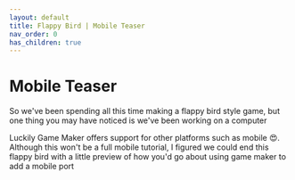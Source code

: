 ```yaml
---
layout: default
title: Flappy Bird | Mobile Teaser
nav_order: 0
has_children: true
---
```


# Mobile Teaser

So we've been spending all this time making a flappy bird style game, but one thing you may have noticed is we've been working on a computer

Luckily Game Maker offers support for other platforms such as mobile 😍. Although this won't be a full mobile tutorial, I figured we could end this flappy bird with a little preview of how you'd go about using game maker to add a mobile port
